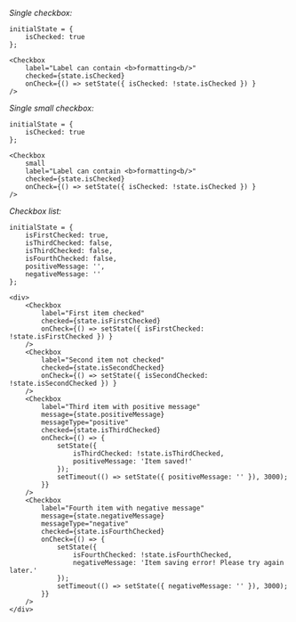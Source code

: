 *Single checkbox:*

    initialState = {
        isChecked: true
    };
    
    <Checkbox
        label="Label can contain <b>formatting<b/>"
        checked={state.isChecked}
        onCheck={() => setState({ isChecked: !state.isChecked }) }
    />
    
*Single small checkbox:*

    initialState = {
        isChecked: true
    };
    
    <Checkbox
    	small
        label="Label can contain <b>formatting<b/>"
        checked={state.isChecked}
        onCheck={() => setState({ isChecked: !state.isChecked }) }
    />

*Checkbox list:*
    
    initialState = {
        isFirstChecked: true,
        isThirdChecked: false,
        isThirdChecked: false,
        isFourthChecked: false,
        positiveMessage: '',
        negativeMessage: ''
    };
    
    <div>
        <Checkbox
            label="First item checked"
            checked={state.isFirstChecked}
            onCheck={() => setState({ isFirstChecked: !state.isFirstChecked }) }
        />
        <Checkbox
            label="Second item not checked"
            checked={state.isSecondChecked}
            onCheck={() => setState({ isSecondChecked: !state.isSecondChecked }) }
        />
        <Checkbox
            label="Third item with positive message"
            message={state.positiveMessage}
            messageType="positive"
            checked={state.isThirdChecked}
            onCheck={() => {
                setState({
                    isThirdChecked: !state.isThirdChecked,
                    positiveMessage: 'Item saved!'
                });
                setTimeout(() => setState({ positiveMessage: '' }), 3000);
            }}
        />
        <Checkbox
            label="Fourth item with negative message"
            message={state.negativeMessage}
            messageType="negative"
            checked={state.isFourthChecked}
            onCheck={() => {
                setState({
                    isFourthChecked: !state.isFourthChecked,
                    negativeMessage: 'Item saving error! Please try again later.'
                });
                setTimeout(() => setState({ negativeMessage: '' }), 3000);
            }}
        />
    </div>
